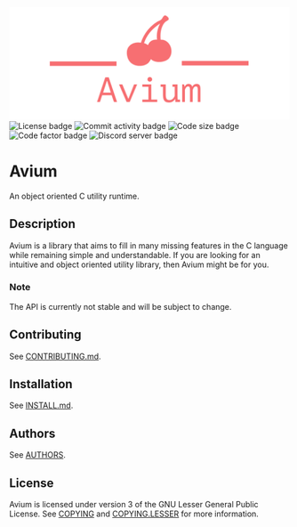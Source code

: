 ![Avium logo](docs/images/avium-logo-transparent.png)
![License badge](https://img.shields.io/github/license/VasilisMylonas/avium) ![Commit activity badge](https://img.shields.io/github/commit-activity/m/VasilisMylonas/avium) ![Code size badge](https://img.shields.io/github/languages/code-size/VasilisMylonas/avium) ![Code factor badge](https://img.shields.io/codefactor/grade/github/VasilisMylonas/avium) ![Discord server badge](https://img.shields.io/discord/810959563469357057)

# Avium

An object oriented C utility runtime.

## Description

Avium is a library that aims to fill in many missing features in the C language while remaining simple and understandable. If you are looking for an intuitive and object oriented utility library, then Avium might be for you.

### Note

The API is currently not stable and will be subject to change.

## Contributing

See [CONTRIBUTING.md](./CONTRIBUTING.md).

## Installation

See [INSTALL.md](./INSTALL.md).

## Authors

See [AUTHORS](./AUTHORS).

## License

Avium is licensed under version 3 of the GNU Lesser General Public License. See [COPYING](./COPYING) and [COPYING.LESSER](./COPYING.LESSER) for more information.
